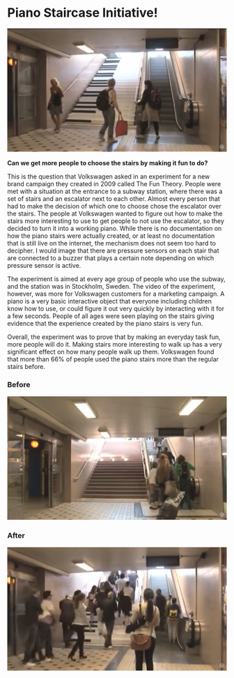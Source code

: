 # Piano Staircase Initiative!

![Piano Staircase](piano-staircase.png)

**Can we get more people to choose the stairs by making it fun to do?**

This is the question that Volkswagen asked in an experiment for a new brand campaign they created in 2009 called The Fun Theory. People were met with a situation at the entrance to a subway station, where there was a set of stairs and an escalator next to each other. Almost every person that had to make the decision of which one to choose chose the escalator over the stairs. The people at Volkswagen wanted to figure out how to make the stairs more interesting to use to get people to not use the escalator, so they decided to turn it into a working piano. While there is no documentation on how the piano stairs were actually created, or at least no documentation that is still live on the internet, the mechanism does not seem too hard to decipher. I would image that there are pressure sensors on each stair that are connected to a buzzer that plays a certain note depending on which pressure sensor is active.

The experiment is aimed at every age group of people who use the subway, and the station was in Stockholm, Sweden. The video of the experiment, however, was more for Volkswagen customers for a marketing campaign. A piano is a very basic interactive object that everyone including children know how to use, or could figure it out very quickly by interacting with it for a few seconds. People of all ages were seen playing on the stairs giving evidence that the experience created by the piano stairs is very fun.

Overall, the experiment was to prove that by making an everyday task fun, more people will do it. Making stairs more interesting to walk up has a very significant effect on how many people walk up them. Volkswagen found that more than 66% of people used the piano stairs more than the regular stairs before.

### Before
![Piano Staircase Before](piano-staircase-escalator.png)
### After
![Piano Staircase After](piano-staircase-stairs.png)
